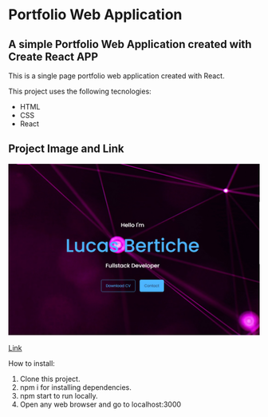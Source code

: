 # Portfolio Web Application

## A simple Portfolio Web Application created with Create React APP

This is a single page portfolio web application created with React.

This project uses the following tecnologies:

* HTML
* CSS
* React

## Project Image and Link

<img src="https://github.com/bertichelucas/Portfolio/blob/main/public/projectimage.png" alt="Portfolio Image"/>

[Link](https://bertichelucas.netlify.app/)


How to install:

1. Clone this project.
2. npm i for installing dependencies.
3. npm start to run locally.
4. Open any web browser and go to localhost:3000






